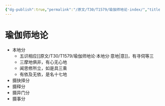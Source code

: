 ```yaml
---
{"dg-publish":true,"permalink":"/原文/T30/T1579/瑜伽师地论·index/","title":"瑜伽师地论","created":"2025-03-21T07:57:17.365+08:00","updated":"2025-03-22T22:09:12.290+08:00"}
---
```


# 瑜伽师地论
* 本地分
	* 五识相应[[原文/T30/T1579/瑜伽师地论·本地分·意地\|意]]，有寻伺等三
	* 三摩地俱非，有心无心地
	* 闻思修所立，如是具三乘
	* 有依及无依，是名十七地
* 摄抉择分
* 摄释分
* 摄异门分
* 摄事分